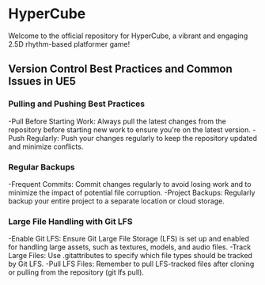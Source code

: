 # HyperCube
Welcome to the official repository for HyperCube, a vibrant and engaging 2.5D rhythm-based platformer game!

## Version Control Best Practices and Common Issues in UE5

### Pulling and Pushing Best Practices
-Pull Before Starting Work: Always pull the latest changes from the repository before starting new work to ensure you're on the latest version.
-Push Regularly: Push your changes regularly to keep the repository updated and minimize conflicts.

### Regular Backups
-Frequent Commits: Commit changes regularly to avoid losing work and to minimize the impact of potential file corruption.
-Project Backups: Regularly backup your entire project to a separate location or cloud storage.

### Large File Handling with Git LFS
-Enable Git LFS: Ensure Git Large File Storage (LFS) is set up and enabled for handling large assets, such as textures, models, and audio files.
-Track Large Files: Use .gitattributes to specify which file types should be tracked by Git LFS.
-Pull LFS Files: Remember to pull LFS-tracked files after cloning or pulling from the repository (git lfs pull).


